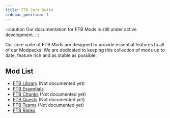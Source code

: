 ```yaml
---
title: FTB Core Suite
sidebar_position: 1
---
```


:::caution
Our documentation for FTB Mods is still under active development.
:::

Our core suite of FTB Mods are designed to provide essential features to all of our Modpacks. We are dedicated to keeping this collection of mods up to date, feature rich and as stable as possible.

## Mod List

- [FTB Library](/docs/mods/suite) (Not documented yet)
- [FTB Essentials](/docs/mods/suite/Essentials/About.md)
- [FTB Chunks](/docs/mods/suite) (Not documented yet)
- [FTB Quests](/docs/mods/suite) (Not documented yet)
- [FTB Teams](/docs/mods/suite) (Not documented yet)
- [FTB Ranks](/docs/mods/suite/Ranks)
